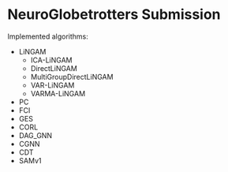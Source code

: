 # NeuroGlobetrotters Submission

Implemented algorithms:
* LiNGAM
    * ICA-LiNGAM
    * DirectLiNGAM
    * MultiGroupDirectLiNGAM
    * VAR-LiNGAM
    * VARMA-LiNGAM
* PC
* FCI
* GES
* CORL
* DAG_GNN
* CGNN
* CDT
* SAMv1
